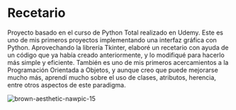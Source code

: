 # Recetario
Proyecto basado en el curso de Python Total realizado en Udemy.
Este es uno de mis primeros proyectos implementando una interfaz gráfica con Python.
Aprovechando la librería Tkinter, elaboré un recetario con ayuda de un código que ya había
creado anteriormente, y lo modifiqué para hacerlo más simple y eficiente.
También es uno de mis primeros acercamientos a la Programación Orientada a Objetos, y
aunque creo que puede mejorarse mucho más, aprendí mucho sobre el uso de clases, atributos,
herencia, entre otros aspectos de este paradigma.

![brown-aesthetic-nawpic-15](https://user-images.githubusercontent.com/112111503/187964406-a5548ffe-955f-41bf-a57d-dacb46689edd.jpg)
